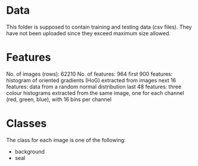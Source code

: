 # Data
This folder is supposed to contain training and testing data (csv files).
They have not been uploaded since they exceed maximum size allowed.

# Features
No. of images (rows): 62210
No. of features: 964
first 900 features: histogram of oriented gradients (HoG) extracted from images
next 16 features: data from a random normal distribution
last 48 features: three colour histograms extracted from the same image, one for each channel (red, green, blue), with 16 bins per channel

# Classes
The class for each image is one of the following:
- background
- seal